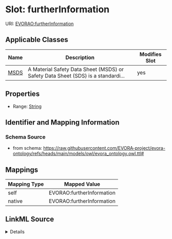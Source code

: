 

# Slot: furtherInformation



URI: [EVORAO:furtherInformation](https://raw.githubusercontent.com/EVORA-project/evora-ontology/refs/heads/main/models/owl/evora_ontology.owl.ttl#furtherInformation)



<!-- no inheritance hierarchy -->





## Applicable Classes

| Name | Description | Modifies Slot |
| --- | --- | --- |
| [MSDS](MSDS.md) | A Material Safety Data Sheet (MSDS) or Safety Data Sheet (SDS) is a standardi... |  yes  |







## Properties

* Range: [String](String.md)





## Identifier and Mapping Information







### Schema Source


* from schema: https://raw.githubusercontent.com/EVORA-project/evora-ontology/refs/heads/main/models/owl/evora_ontology.owl.ttl#




## Mappings

| Mapping Type | Mapped Value |
| ---  | ---  |
| self | EVORAO:furtherInformation |
| native | EVORAO:furtherInformation |




## LinkML Source

<details>
```yaml
name: furtherInformation
from_schema: https://raw.githubusercontent.com/EVORA-project/evora-ontology/refs/heads/main/models/owl/evora_ontology.owl.ttl#
rank: 1000
alias: furtherInformation
domain_of:
- MSDS
range: string

```
</details>